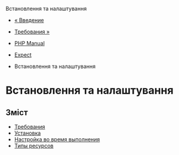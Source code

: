 Встановлення та налаштування

-   [« Введение](intro.expect.html)
    
-   [Требования »](expect.requirements.html)
    
-   [PHP Manual](index.html)
    
-   [Expect](book.expect.html)
    
-   Встановлення та налаштування
    

# Встановлення та налаштування

## Зміст

-   [Требования](expect.requirements.html)
-   [Установка](expect.installation.html)
-   [Настройка во время выполнения](expect.configuration.html)
-   [Типы ресурсов](expect.resources.html)